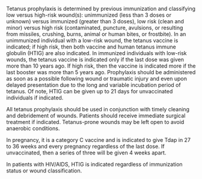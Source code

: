 Tetanus prophylaxis is determined by previous immunization and classifying low versus high-risk wound(s): unimmunized (less than 3 doses or unknown) versus immunized (greater than 3 doses), low risk (clean and minor) versus high risk (contaminated, puncture, avulsions, or resulting from missiles, crushing, burns, animal or human bites, or frostbite). In an unimmunized individual with a low-risk wound, the tetanus vaccine is indicated; if high risk, then both vaccine and human tetanus immune globulin (HTIG) are also indicated. In immunized individuals with low-risk wounds, the tetanus vaccine is indicated only if the last dose was given more than 10 years ago. If high risk, then the vaccine is indicated more if the last booster was more than 5 years ago. Prophylaxis should be administered as soon as a possible following wound or traumatic injury and even upon delayed presentation due to the long and variable incubation period of tetanus. Of note, HTIG can be given up to 21 days for unvaccinated individuals if indicated.

All tetanus prophylaxis should be used in conjunction with timely cleaning and debridement of wounds. Patients should receive immediate surgical treatment if indicated. Tetanus-prone wounds may be left open to avoid anaerobic conditions.

In pregnancy, it is a category C vaccine and is indicated to give Tdap in 27 to 36 weeks and every pregnancy regardless of the last dose. If unvaccinated, then a series of three will be given 4 weeks apart.

In patients with HIV/AIDS, HTIG is indicated regardless of immunization status or wound classification.